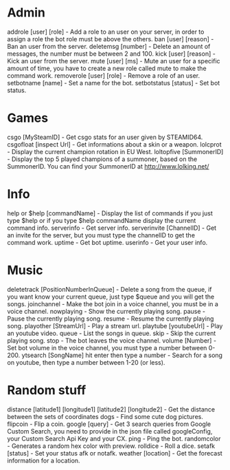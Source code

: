 # Admin
addrole [user] [role] - Add a role to an user on your server, in order to assign a role the bot role must be above the others.
ban [user] [reason] - Ban an user from the server.
deletemsg [number] - Delete an amount of messages, the number must be between 2 and 100.
kick [user] [reason] - Kick an user from the server.
mute [user] [ms] - Mute an user for a specific amount of time, you have to create a new role called mute to make the command work.
removerole [user] [role] - Remove a role of an user.
setbotname [name] - Set a name for the bot.
setbotstatus [status] - Set bot status.
# Games
csgo [MySteamID] - Get csgo stats for an user given by STEAMID64.
csgofloat [inspect Url] - Get informations about a skin or a weapon.
lolcprot - Display the current champion rotation in EU West.
loltopfive [SummonerID] - Display the top 5 played champions of a summoner, based on the SummonerID. You can find your SummonerID at http://www.lolking.net/
# Info
help or $help [commandName] - Display the list of commands if you just type $help or if you type $help commandName display the current command info.
serverinfo - Get server info.
serverinvite [ChannelID] - Get an invite for the server, but you must type the channelID to get the command work.
uptime - Get bot uptime.
userinfo - Get your user info.
# Music
deletetrack [PositionNumberInQueue] - Delete a song from the queue, if you want know your current queue, just type $queue and you will get the songs.
joinchannel - Make the bot join in a voice channel, you must be in a voice channel.
nowplaying - Show the currently playing song.
pause - Pause the currently playing song.
resume - Resume the currently playing song.
playother [StreamUrl] - Play a stream url.
playtube [youtubeUrl] - Play an youtube video.
queue - List the songs in queue.
skip - Skip the current playing song.
stop - The bot leaves the voice channel.
volume [Number] - Set bot volume in the voice channel, you must type a number between 0-200.
ytsearch [SongName] hit enter then type a number - Search for a song on youtube, then type a number between 1-20 (or less).
# Random stuff
distance [latitude1] [longitude1] [latitude2] [longitude2] - Get the distance between the sets of coordinates
dogs - Find some cute dog pictures.
flipcoin - Flip a coin.
google [query] - Get 3 search queries from Google Custom Search, you need to provide in the json file called googleConfig, your Custom Search Api Key and your CX.
ping - Ping the bot.
randomcolor - Generates a random hex color with preview.
rolldice - Roll a dice.
setafk [status] - Set your status afk or notafk.
weather [location] - Get the forecast information for a location.
